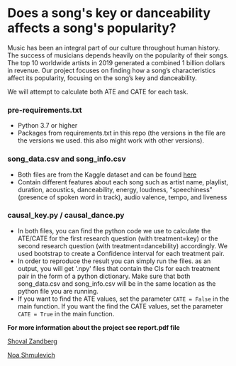 # Does a song's key or danceability affects a song's popularity?

Music has been an integral part of our culture throughout human history. The success of musicians depends heavily on the popularity of their songs. The top 10 worldwide artists in 2019 generated a combined 1 billion dollars in revenue. Our project focuses on finding how a song’s characteristics affect its popularity, focusing on the song’s key and danceability.

We will attempt to calculate both ATE and CATE for each task.

### pre-requirements.txt
-	Python 3.7 or higher
-	Packages from requirements.txt in this repo (the versions in the file are the versions we used. this also might work with other versions).

### song_data.csv and song_info.csv
- Both files are from the Kaggle dataset and can be found  [here](https://www.kaggle.com/edalrami/19000-spotify-songs)
- Contain different features about each song such as artist name, playlist, duration, acoustics, danceability, energy, loudness, "speechiness" (presence of spoken word in track), audio valence, tempo, and liveness

### causal_key.py / causal_dance.py
- In both files, you can find the python code we use to calculate the ATE/CATE for the first research question (with treatment=key) or the second research question (with treatment=dancebility) accordingly. We used bootstrap to create a Confidence interval for each treatment pair. 
- In order to reproduce the result you can simply run the files. as an output, you will get '.npy' files that contain the CIs for each treatment pair in the form of a python dictionary. Make sure that both song_data.csv and song_info.csv will be in the same location as the python file you are running.
- If you want to find the ATE values, set the parameter  `CATE = False` in the main function. 
  If you want the find the CATE values, set the parameter `CATE = True` in the main function. 


__For more information about the project see report.pdf file__

[Shoval Zandberg](https://github.com/shoval-z)

[Noa Shmulevich](https://github.com/noashmul)
